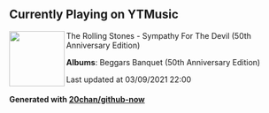 ## Currently Playing on YTMusic

[<img align="left" width="100" src="https://lh3.googleusercontent.com/XgGSDN7zmx5Pcd2PUUgqx83IbEZrtekPy7b443RF5NTdHkZv_uIOU_bAY8F7a8Cz50QNlc6E9zTxrLtV">](https://music.youtube.com/watch?v=uWepTCBBnLo)

The Rolling Stones - Sympathy For The Devil (50th Anniversary Edition)

**Albums**: Beggars Banquet (50th Anniversary Edition)

Last updated at 03/09/2021 22:00

#### Generated with [20chan/github-now](https://github.com/20chan/github-now)


<!--
**20chan/20chan** is a ✨ _special_ ✨ repository because its `README.md` (this file) appears on your GitHub profile.

Here are some ideas to get you started:

- 🔭 I’m currently working on ...
- 🌱 I’m currently learning ...
- 👯 I’m looking to collaborate on ...
- 🤔 I’m looking for help with ...
- 💬 Ask me about ...
- 📫 How to reach me: ...
- 😄 Pronouns: ...
- ⚡ Fun fact: ...
-->
